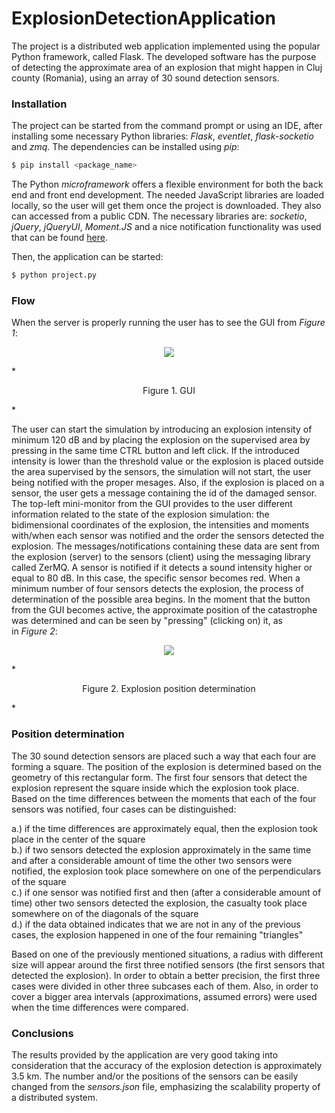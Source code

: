 # ExplosionDetectionApplication

The project is a distributed web application implemented using the popular Python framework, called Flask. The developed software has the purpose of detecting the approximate area of an explosion that might happen in Cluj county (Romania), using an array of 30 sound detection sensors. 

### Installation

The project can be started from the command prompt or using an IDE, after installing some necessary Python libraries: *Flask*, *eventlet*, *flask-socketio* and *zmq*. The dependencies can be installed using *pip*:

```sh
$ pip install <package_name>
```

The Python *microframework* offers a flexible environment for both the back end and front end development. The needed JavaScript libraries are loaded locally, so the user will get them once the project is downloaded. They also can accessed from a public CDN. The necessary libraries are: *socketio*, *jQuery*, *jQueryUI*, *Moment.JS* and a nice notification functionality was used that can be found [here](http://tympanus.net/codrops/2014/07/23/notification-styles-inspiration/).

Then, the application can be started:

```sh
$ python project.py
```

### Flow

When the server is properly running the user has to see the GUI from *Figure 1*:

<p align="center">
  <img src="https://github.com/ghele/ExplosionDetectionApplication/blob/master/captures/GUI.PNG" align="middle"></img>
</p>
*<p align="center">Figure 1. GUI</p>*

The user can start the simulation by introducing an explosion intensity of minimum 120 dB and by placing the explosion on the supervised area by pressing in the same time CTRL button and left click.
If the introduced intensity is lower than the threshold value or the explosion is placed outside the area supervised by the sensors, the simulation will not start, the user being notified with the proper mesages. Also, if the explosion is placed on a sensor, the user gets a message containing the id of the damaged sensor.
The top-left mini-monitor from the GUI provides to the user different information related to the state of the explosion simulation:
the bidimensional coordinates of the explosion, the intensities and moments with/when each sensor was notified and the order the sensors detected the explosion. The messages/notifications containing these data are sent from the explosion (server) to the sensors (client) using the messaging library called ZerMQ.
A sensor is notified if it detects a sound intensity higher or equal to 80 dB. In this case, the specific sensor becomes red. When a minimum number of four sensors detects the explosion, the process of determination of the possible area begins. In the moment that the button from the GUI becomes active, the approximate position of the catastrophe was determined and can be seen by "pressing" (clicking on) it, as <br/> in *Figure 2*:

<p align="center">
  <img src="https://github.com/ghele/ExplosionDetectionApplication/blob/master/captures/explosion-detection.PNG"/>
</p>
*<p align="center">Figure 2. Explosion position determination</p>*

### Position determination

The 30 sound detection sensors are placed such a way that each four are forming a square. The position of the explosion is determined based on the geometry of this rectangular form. 
The first four sensors that detect the explosion represent the square inside which the explosion took place. Based on the time differences between the moments that each of the four sensors was notified, four cases can be distinguished:

a.) if the time differences are approximately equal, then the explosion took place in the center of the square <br/>
b.) if two sensors detected the explosion approximately in the same time and after a considerable amount of time the other two sensors were notified, the explosion took place somewhere on one of the perpendiculars of the square <br/>
c.) if one sensor was notified first and then (after a considerable amount of time) other two sensors detected the explosion, the casualty took place somewhere on of the diagonals of the square <br/>
d.) if the data obtained indicates that we are not in any of the previous cases, the explosion happened in one of the four remaining "triangles"

Based on one of the previously mentioned situations, a radius with different size will appear around the first three notified sensors (the first sensors that detected the explosion). In order to obtain a better precision, the first three cases were divided in other three subcases each of them. Also, in order to cover a bigger area intervals (approximations, assumed errors) were used when the time differences were compared. 

### Conclusions

The results provided by the application are very good taking into consideration that the accuracy of the explosion detection is approximately 3.5 km.
The number and/or the positions of the sensors can be easily changed from the *sensors.json* file, emphasizing the scalability property of a distributed system.


